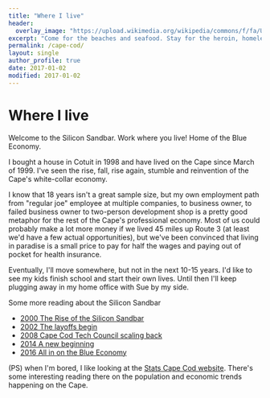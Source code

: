 ```yaml
---
title: "Where I live"
header:
  overlay_image: "https://upload.wikimedia.org/wikipedia/commons/f/fa/USA_Cape_Cod_4_MA.jpg"
excerpt: "Come for the beaches and seafood. Stay for the heroin, homelessness and crippling despair."  
permalink: /cape-cod/
layout: single
author_profile: true
date: 2017-01-02
modified: 2017-01-02
---
```


# Where I live
Welcome to the Silicon Sandbar. Work where you live! Home of the Blue Economy.  

I bought a house in Cotuit in 1998 and have lived on the Cape since March of 1999. I've seen the rise, fall, rise again, stumble and reinvention of the Cape's white-collar economy. 

I know that 18 years isn't a great sample size, but my own employment path from "regular joe" employee at multiple companies, to business owner, to failed business owner to two-person development shop is a pretty good metaphor for the rest of the Cape's professional economy. Most of us could probably make a lot more money if we lived 45 miles up Route 3 (at least we'd have a few actual opportunities), but we've been convinced that living in paradise is a small price to pay for half the wages and paying out of pocket for health insurance.

Eventually, I'll move somewhere, but not in the next 10-15 years. I'd like to see my kids finish school and start their own lives. Until then I'll keep plugging away in my home office with Sue by my side.

Some more reading about the Silicon Sandbar
- [2000 The Rise of the Silicon Sandbar](http://www.computerworld.com/article/2593805/the-silicon-sandbar.html)
- [2002 The layoffs begin](http://www.capecodtimes.com/article/20020730/BIZ/307309959)
- [2008 Cape Cod Tech Council scaling back](http://www.enterprisenews.com/x1816441292/MASS-MARKET-Tech-council-cuts-threaten-to-erode-Silicon-Sandbar)
- [2014 A new beginning](http://capecodwave.com/cape-cod-technology-starts/)
- [2016 All in on the Blue Economy](http://www.barnstablepatriot.com/news/20161201/cape-cod-chamber-working-to-build-blue-economy)

(PS) when I'm bored, I like looking at the [Stats Cape Cod website](http://www.statscapecod.org/). There's some interesting reading there on the population and economic trends happening on the Cape. 
